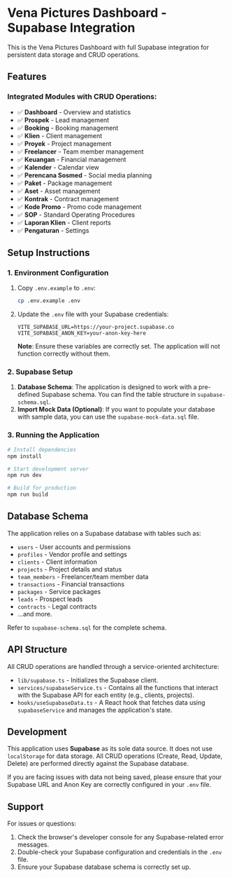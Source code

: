 # Vena Pictures Dashboard - Supabase Integration

This is the Vena Pictures Dashboard with full Supabase integration for persistent data storage and CRUD operations.

## Features

### Integrated Modules with CRUD Operations:
- ✅ **Dashboard** - Overview and statistics
- ✅ **Prospek** - Lead management
- ✅ **Booking** - Booking management
- ✅ **Klien** - Client management
- ✅ **Proyek** - Project management
- ✅ **Freelancer** - Team member management
- ✅ **Keuangan** - Financial management
- ✅ **Kalender** - Calendar view
- ✅ **Perencana Sosmed** - Social media planning
- ✅ **Paket** - Package management
- ✅ **Aset** - Asset management
- ✅ **Kontrak** - Contract management
- ✅ **Kode Promo** - Promo code management
- ✅ **SOP** - Standard Operating Procedures
- ✅ **Laporan Klien** - Client reports
- ✅ **Pengaturan** - Settings

## Setup Instructions

### 1. Environment Configuration

1. Copy `.env.example` to `.env`:
   ```bash
   cp .env.example .env
   ```

2. Update the `.env` file with your Supabase credentials:
   ```
   VITE_SUPABASE_URL=https://your-project.supabase.co
   VITE_SUPABASE_ANON_KEY=your-anon-key-here
   ```
   **Note**: Ensure these variables are correctly set. The application will not function correctly without them.

### 2. Supabase Setup

1. **Database Schema**: The application is designed to work with a pre-defined Supabase schema. You can find the table structure in `supabase-schema.sql`.
2. **Import Mock Data (Optional)**: If you want to populate your database with sample data, you can use the `supabase-mock-data.sql` file.

### 3. Running the Application

```bash
# Install dependencies
npm install

# Start development server
npm run dev

# Build for production
npm run build
```

## Database Schema

The application relies on a Supabase database with tables such as:

- `users` - User accounts and permissions
- `profiles` - Vendor profile and settings
- `clients` - Client information
- `projects` - Project details and status
- `team_members` - Freelancer/team member data
- `transactions` - Financial transactions
- `packages` - Service packages
- `leads` - Prospect leads
- `contracts` - Legal contracts
- ...and more.

Refer to `supabase-schema.sql` for the complete schema.

## API Structure

All CRUD operations are handled through a service-oriented architecture:

- `lib/supabase.ts` - Initializes the Supabase client.
- `services/supabaseService.ts` - Contains all the functions that interact with the Supabase API for each entity (e.g., clients, projects).
- `hooks/useSupabaseData.ts` - A React hook that fetches data using `supabaseService` and manages the application's state.

## Development

This application uses **Supabase** as its sole data source. It does not use `localStorage` for data storage. All CRUD operations (Create, Read, Update, Delete) are performed directly against the Supabase database.

If you are facing issues with data not being saved, please ensure that your Supabase URL and Anon Key are correctly configured in your `.env` file.

## Support

For issues or questions:
1. Check the browser's developer console for any Supabase-related error messages.
2. Double-check your Supabase configuration and credentials in the `.env` file.
3. Ensure your Supabase database schema is correctly set up.